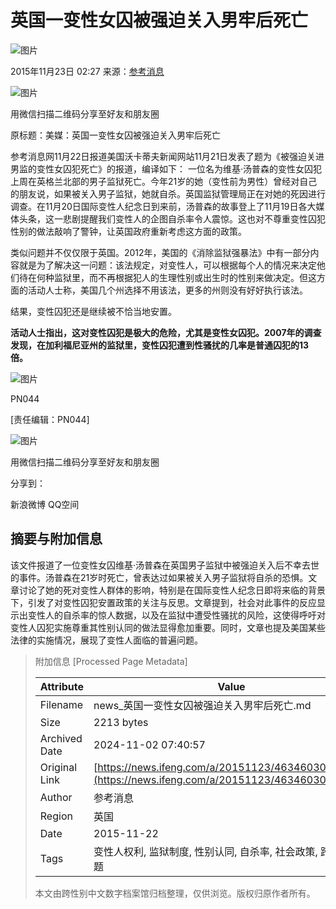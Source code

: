 # 英国一变性女囚被强迫关入男牢后死亡

![图片](https://dolphin.deliver.ifeng.com/c?z=ifeng&la=0&si=2&ci=23&cg=22&c=29&or=232&l=728&bg=728&b=726&u=https://y0.ifengimg.com/34c4a1d78882290c/2012/0528/1x1.gif)

2015年11月23日 02:27 来源：[参考消息](http://www.cankaoxiaoxi.com/world/20151122/1004476.shtml)

![图片](http://h2.ifengimg.com/0f56ee67a4c375c2/2013/1106/indeccode.png)

用微信扫描二维码分享至好友和朋友圈

原标题：美媒：英国一变性女囚被强迫关入男牢后死亡

参考消息网11月22日报道美国沃卡蒂夫新闻网站11月21日发表了题为《被强迫关进男监的变性女囚犯死亡》的报道，编译如下： 一位名为维基·汤普森的变性女囚犯上周在英格兰北部的男子监狱死亡。今年21岁的她（变性前为男性）曾经对自己的朋友说，如果被关入男子监狱，她就自杀。英国监狱管理局正在对她的死因进行调查。在11月20日国际变性人纪念日到来前，汤普森的故事登上了11月19日各大媒体头条，这一悲剧提醒我们变性人的企图自杀率令人震惊。这也对不尊重变性囚犯性别的做法敲响了警钟，让英国政府重新考虑这方面的政策。

类似问题并不仅仅限于英国。2012年，美国的《消除监狱强暴法》中有一部分内容就是为了解决这一问题：该法规定，对变性人，可以根据每个人的情况来决定他们待在何种监狱里，而不再根据犯人的生理性别或出生时的性别来做决定。但这方面的活动人士称，美国几个州选择不用该法，更多的州则没有好好执行该法。

结果，变性囚犯还是继续被不恰当地安置。

**活动人士指出，这对变性囚犯是极大的危险，尤其是变性女囚犯。2007年的调查发现，在加利福尼亚州的监狱里，变性囚犯遭到性骚扰的几率是普通囚犯的13倍。**

![图片](http://y3.ifengimg.com/a/2015/1118/detailQrcode.jpg)

PN044

\[责任编辑：PN044\]

![图片](http://h2.ifengimg.com/0f56ee67a4c375c2/2013/1106/indeccode.png)

用微信扫描二维码分享至好友和朋友圈

分享到：

新浪微博 QQ空间

## 摘要与附加信息

<!-- tcd_abstract -->
该文件报道了一位变性女囚维基·汤普森在英国男子监狱中被强迫关入后不幸去世的事件。汤普森在21岁时死亡，曾表达过如果被关入男子监狱将自杀的恐惧。文章讨论了她的死对变性人群体的影响，特别是在国际变性人纪念日即将来临的背景下，引发了对变性囚犯安置政策的关注与反思。文章提到，社会对此事件的反应显示出变性人的自杀率的惊人数据，以及在监狱中遭受性骚扰的风险，这使得呼吁对变性人囚犯实施尊重其性别认同的做法显得愈加重要。同时，文章也提及美国某些法律的实施情况，展现了变性人面临的普遍问题。
<!-- tcd_abstract_end -->

> 附加信息 [Processed Page Metadata]
>
> | Attribute       | Value                                  |
> |-----------------|----------------------------------------|
> | Filename        | news_英国一变性女囚被强迫关入男牢后死亡.md                             |
> | Size            | 2213 bytes                           |
> | Archived Date   | 2024-11-02 07:40:57                             |
> | Original Link   | [https://news.ifeng.com/a/20151123/46346030_0.shtml](https://news.ifeng.com/a/20151123/46346030_0.shtml)                       |
> | Author          | 参考消息                               |
> | Region          | 英国                               |
> | Date            | 2015-11-22                                 |
> | Tags            | 变性人权利, 监狱制度, 性别认同, 自杀率, 社会政策, 跨性别议题                                 |
>
> 本文由跨性别中文数字档案馆归档整理，仅供浏览。版权归原作者所有。
>